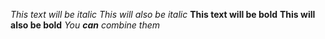 *This text will be italic*
_This will also be italic_ 
**This text will be bold** 
__This will also be bold__ 
_You **can** combine them_
